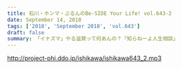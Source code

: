 ```yaml
---
title: 石川・ホンマ・ぶるんのBe-SIDE Your Life! vol.643-2
date: September 14, 2018
tags: ['2018', 'September 2018', 'vol.643']
draft: false
summary: 「イナズマ」やる滋賀って何あんの？「知らねーよ人生相談」
---
```


http://project-phi.ddo.jp/ishikawa/ishikawa643_2.mp3
